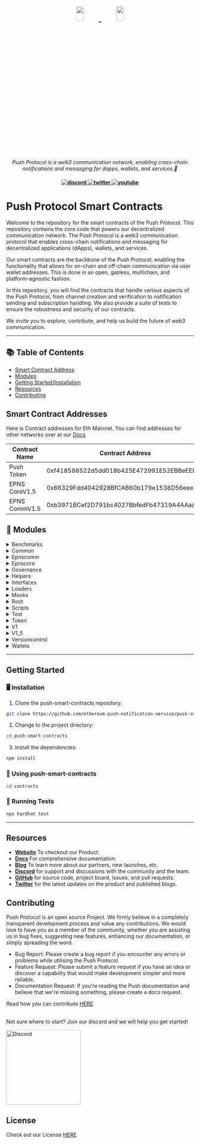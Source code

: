 <h1 align="center">
    <a href="https://push.org/#gh-light-mode-only">
    <img width='20%' height='10%' src="https://res.cloudinary.com/drdjegqln/image/upload/v1686227557/Push-Logo-Standard-Dark_xap7z5.png">
    </a>
    <a href="https://push.org/#gh-dark-mode-only">
    <img width='20%' height='10%' src="https://res.cloudinary.com/drdjegqln/image/upload/v1686227558/Push-Logo-Standard-White_dlvapc.png">
    </a>
</h1>

<p align="center">
  <i align="center">Push Protocol is a web3 communication network, enabling cross-chain notifications and messaging for dapps, wallets, and services.🚀</i>
</p>

<h4 align="center">

  <a href="https://discord.gg/pushprotocol">
    <img src="https://img.shields.io/badge/discord-7289da.svg?style=flat-square" alt="discord">
  </a>
  <a href="https://twitter.com/pushprotocol">
    <img src="https://img.shields.io/badge/twitter-18a1d6.svg?style=flat-square" alt="twitter">
  </a>
  <a href="https://www.youtube.com/@pushprotocol">
    <img src="https://img.shields.io/badge/youtube-d95652.svg?style=flat-square&" alt="youtube">
  </a>
</h4>

# Push Protocol Smart Contracts

Welcome to the repository for the smart contracts of the Push Protocol. This repository contains the core code that powers our decentralized communication network. The Push Protocol is a web3 communication protocol that enables cross-chain notifications and messaging for decentralized applications (dApps), wallets, and services.

Our smart contracts are the backbone of the Push Protocol, enabling the functionality that allows for on-chain and off-chain communication via user wallet addresses. This is done in an open, gasless, multichain, and platform-agnostic fashion.

In this repository, you will find the contracts that handle various aspects of the Push Protocol, from channel creation and verification to notification sending and subscription handling. We also provide a suite of tests to ensure the robustness and security of our contracts.

We invite you to explore, contribute, and help us build the future of web3 communication.



---

## 📚 Table of Contents
- [Smart Contract Address](#smart-contract-addresses)
- [Modules](#-modules)
- [Getting Started/Installation](#getting-started)
- [Resources](#resources)
- [Contributing](#contributing)


## Smart Contract Addresses 

Here is Contract addresses for Eth Mainnet. You can find addresses for other networks over at our <a href="https://docs.push.org/developers/developer-tooling/push-smart-contracts/epns-contract-addresses">Docs</a>  

| Contract Name | Contract Address |
| ------------- | ---------------- |
| Push Token | 0xf418588522d5dd018b425E472991E52EBBeEEEEE |
| EPNS CoreV1.5 | 0x66329Fdd4042928BfCAB60b179e1538D56eeeeeE |
| EPNS CommV1.5 | 0xb3971BCef2D791bc4027BbfedFb47319A4AAaaAa |

## 🧩 Modules

<details closed><summary>Benchmarks</summary>

| File                         | Summary                                                                                                                                                                                                                                                                                                                                                                                                                                                                                                                   | Module                                       |
|:-----------------------------|:--------------------------------------------------------------------------------------------------------------------------------------------------------------------------------------------------------------------------------------------------------------------------------------------------------------------------------------------------------------------------------------------------------------------------------------------------------------------------------------------------------------------------|:---------------------------------------------|
| EPNSCoreV1.Benchmark.test.js | The code snippet initializes and runs benchmarks to test the functionality of the EPNS smart contract. The tests involve creating channels and adding whitelisted addresses. The contract is deployed using a proxy contract, with arguments passed via arrays and functions executed using the AsyncFunction constructor. The aim is to test the time taken for each function to execute. The benchmarks are run against three different versions of the contract, allowing for comparisons on changes in functionality. | test/benchmarks/EPNSCoreV1.Benchmark.test.js |

</details>

<details closed><summary>Common</summary>

| File             | Summary                                                                                                                                                                                                                                                                                                                                                                                                         | Module                       |
|:-----------------|:----------------------------------------------------------------------------------------------------------------------------------------------------------------------------------------------------------------------------------------------------------------------------------------------------------------------------------------------------------------------------------------------------------------|:-----------------------------|
| expect.js        | This code defines a Chai assertion library and uses it to test solidity code on the Ethereum blockchain through the Ethereum Waffle package. It exports the'expect' function for use in testing.                                                                                                                                                                                                                | test/common/expect.js        |
| fixtures.js      | The provided code snippet offers two fixtures-`epnsContractFixture` and `tokenFixture`-for testing smart contracts related to Ethereum Push Notification Service (EPNS). The `epnsContractFixture` returns several proxies and contracts required for EPNS, while `tokenFixture` returns a mock Dai contract. The code also defines several constants needed for the EPNS deployment and deployment parameters. | test/common/fixtures.js      |
| fixtures_temp.js | The provided code snippet consists of two async functions. The first function deploys an instance of an EPNS contract, along with several other contracts. The second function sets up a token fixture that includes a mock DAI token and the ADAI contract. These functions are exported for use in testing and development environments.                                                                      | test/common/fixtures_temp.js |

</details>

<details closed><summary>Epnscomm</summary>

| File                    | Summary                                                                                                                                                                                                                                                                                                                                                                                                                                                    | Module                                     |
|:------------------------|:-----------------------------------------------------------------------------------------------------------------------------------------------------------------------------------------------------------------------------------------------------------------------------------------------------------------------------------------------------------------------------------------------------------------------------------------------------------|:-------------------------------------------|
| EPNSCommV1.sol          | This code is the implementation of the EPNS Communicator protocol, which is a communication layer between end users and the EPNS Core Protocol. It allows users to subscribe to channels, unsubscribe from channels, and send notifications to specific recipients or all subscribers of a channel.|
|                         ||                                            |
| EPNSCommStorageV1_5.sol | This Solidity code defines a contract for storing and managing user data in the Ethereum Push Notification Service (EPNS) protocol. It includes a User struct for organizing data about users and several mappings that track user and channel subscriptions. The contract also includes state variables for governance, user count, and more.                                                                                                             | contracts/EPNSComm/EPNSCommStorageV1_5.sol |
| EPNSCommAdmin.sol       | This code snippet is a Solidity contract that extends the ProxyAdmin contract from the OpenZeppelin library. Its main functionality is to serve as a proxy administrator for a smart contract system, allowing the updating and upgrading of contracts in the system, while maintaining the same deployment address and keeping the contract functionalities intact. The SPDX-License-Identifier is also included, specifying the open-source MIT license. | contracts/EPNSComm/EPNSCommAdmin.sol       |
| EPNSCommProxy.sol       | The provided Solidity contract is an implementation of a transparent upgradeable proxy using the OpenZeppelin library. It takes in parameters for the contract's logic, governance address, push-channel admin address, and chain name as part of its constructor function. Upon initialization, the contract transparently proxies its functionality, allowing future upgrades and modifications without breaking functionality or requiring migrations.  | contracts/EPNSComm/EPNSCommProxy.sol       |
| EPNSCommV1_5.sol        | This code defines the storage contract for the EPNS Communicator protocol version 1.5. It includes the user struct and mappings to track user details, subscriptions, notification settings, and delegated notification senders. It also includes state variables for governance, push channel admin, chain ID, user count, migration status, EPNS Core address, chain name, and type hashes for various types of transactions. | contracts/EPNSComm/EPNSCommV1_5.sol        |
|                         ||                                            |

</details>

<details closed><summary>Epnscore</summary>

| File                    | Summary                                                                                                                                                                                                                                                                                                                                                                                                                                                                                    | Module                                     |
|:------------------------|:-------------------------------------------------------------------------------------------------------------------------------------------------------------------------------------------------------------------------------------------------------------------------------------------------------------------------------------------------------------------------------------------------------------------------------------------------------------------------------------------|:-------------------------------------------|
| EPNSCoreV1.sol          | The code is a smart contract implementation called "EPNSCoreV1" for a decentralized notification protocol. It includes functionalities such as creating and managing channels, channel verification, depositing and withdrawing funds, and fair share ratio calculations for distributing rewards. | contracts/EPNSCore/EPNSCoreV1.sol          |
|                         ||                                            |
| EPNSCoreProxy.sol       | The code defines a contract EPNSCoreProxy that extends the TransparentUpgradeableProxy to enable transparent and secure upgrades. It uses the constructor to set various parameters, such as logic contract, governance address, WETH and DAI addresses, and initialization parameters by encoding values using abi.encodeWithSignature().                                                                                                                                                 | contracts/EPNSCore/EPNSCoreProxy.sol       |
| EPNSCoreStorageV2.sol   | The provided code defines a contract called EPNSCoreStorageV2 that has three state variables. It defines two types of byte32 hash constants and mappings for nonces, channel update counters and rewards claimed by addresses for channel creation. It specifies the Solidity compiler version to be used as greater than or equal to 0.6.0 and less than 0.7.0.                                                                                                                           | contracts/EPNSCore/EPNSCoreStorageV2.sol   |
| EPNSCoreAdmin.sol       | The code defines a contract called EPNSCoreAdmin that imports "ProxyAdmin" from the "@openzeppelin/contracts/proxy/" package. The contract defines no behavior of its own and essentially acts as a forwarding service that allows an admin to upgrade other contacts via a proxy. It is licensed under MIT.                                                                                                                                                                               | contracts/EPNSCore/EPNSCoreAdmin.sol       | 
| TempStorage.sol         | The provided code is for a Solidity smart contract called TempStorage, which serves as a temporary storage for channels whose poolContribution and weight have been updated. It uses a mapping data structure to keep track of updated channels and has two functions that allow users to check if a channel has been adjusted and to mark a channel as adjusted, respectively. The constructor function sets the Core_Address of the contract and requires that it be a non-zero address. | contracts/EPNSCore/TempStorage.sol         |
| EPNSCoreStorageV1_5.sol | This Solidity contract defines the storage layout for an Ethereum Push Notification Service (EPNS). It includes various enums, constants, mappings, and state variables to keep track of channels created by users, historical data, fair share ratios, fee calculations, and more.                                                                                                                                                                                                        | contracts/EPNSCore/EPNSCoreStorageV1_5.sol |

</details>

<details closed><summary>Governance</summary>

| File                        | Summary                                                                                                                                                                                                                                                                                                                                                                                                                                                                                                                                                                                                                                  | Module                                           |
|:----------------------------|:-----------------------------------------------------------------------------------------------------------------------------------------------------------------------------------------------------------------------------------------------------------------------------------------------------------------------------------------------------------------------------------------------------------------------------------------------------------------------------------------------------------------------------------------------------------------------------------------------------------------------------------------|:-------------------------------------------------|
| GovernorBravo.sol           | This defines the implementation of a decentralized governance contract called "Governor Bravo." It allows token holders to propose and vote on proposals for protocol changes, with specific rules such as voting thresholds, voting periods, and quorum requirements.| contracts/governance/GovernorBravo.sol           |
| VerzionedInitializable.sol  | The provided code snippet is a helper contract that supports initializer functions. It includes a modifier for use in the contract's initializer function, a function for returning the revision number of the contract, and a private function for detecting if a function is running in the constructor or not. It is based on the OpenZeppelin Initializable contract.                                                                                                                                                                                                                                                                | contracts/governance/VerzionedInitializable.sol  |
| Timelock.sol                | This code snippet may be used as a secure and safe library to perform arithmetic operations on unsigned integers in Solidity smart contracts. The code ensures that the more complex mathematical operations such as addition, subtraction, multiplication, division, and modular calculations do not exceed limits or the size of the uint data type. It also has built-in error management functions to provide detailed codes and logic errors messages for easier debugging. The remaining part of the code is smart-contract related, implementing a timelock module to set in places consistent custom ETH transactions schedules. | contracts/governance/Timelock.sol                |
| GovernorBravoInterfaces.sol | The given code implements the storage and events for the Governor Bravo contract, which is designed for decentralized governance using voting proposals. It includes functionalities for creating, voting, canceling, queuing, and executing proposals with various parameters such as a voting delay, voting period, and proposal threshold. The Timelock and EPNS contracts are a part of the implementation and facilitate time-based delays and token-based votes, respectively.                                                                                                                                                     | contracts/governance/GovernorBravoInterfaces.sol |
| EPNSBravoProxy.sol          | The code defines a Solidity contract named EPNSBravoProxy that inherits from TransparentUpgradeableProxy. It enables upgrades of contracts by storing the contract's address while launching an upgradeable version of it. The contract takes in several parameters upon implementation, which can change important factors, functionality and voting behavior of each upgrade.                                                                                                                                                                                                                                                          | contracts/governance/EPNSBravoProxy.sol          |

</details>

<details closed><summary>Helpers</summary>

| File     | Summary                                                                                                                       | Module           |
|:---------|:------------------------------------------------------------------------------------------------------------------------------|:-----------------|
| utils.js | This code provides a collection of helper functions and constants for deploying and interacting with smart contracts. It includes functions for deploying contracts, distributing funds, verifying contracts, calculating fair share values, and extracting a wallet from a mnemonic.' | helpers/utils.js |

</details>

<details closed><summary>Interfaces</summary>

| File                              | Summary                                                                                                                                                                                                                                                                                                                                                                                                                                    | Module                                                 |
|:----------------------------------|:-------------------------------------------------------------------------------------------------------------------------------------------------------------------------------------------------------------------------------------------------------------------------------------------------------------------------------------------------------------------------------------------------------------------------------------------|:-------------------------------------------------------|
| IPUSH.sol                         | The provided code is an interface for an ERC20-like token contract called IPUSH. It defines four functions that can be implemented by the contract: born() returns the block number when the token was created, totalSupply() returns the total supply of the token, resetHolderWeight() resets the token holder's weight, and returnHolderUnits() returns the number of tokens held by an account at a particular block number.           | contracts/interfaces/IPUSH.sol                         |
| IEPNSCore.sol                     | This code snippet declares an interface in Solidity called "IEPNSCore". It doesn't contain any actual code or functionality, but rather acts as a definition that other contracts can use to interact with contracts that implement the functions and variables defined in this interface. It specifies that the contract implementing this interface should use a version of Solidity greater than or equal to 0.6.0 but less than 0.7.0. | contracts/interfaces/IEPNSCore.sol                     |
| IEPNSCommV1.sol                   | The provided code snippet defines an interface for the IEPNSCommV1 contract that includes two external functions. The first function, subscribeViaCore, allows a user to subscribe to a channel by passing in the channel and user addresses. The second function, unSubscribeViaCore, allows a user to unsubscribe from a previously subscribed channel by passing in the channel and user addresses.                                     | contracts/interfaces/IEPNSCommV1.sol                   |
| ITempStorage.sol                  | The provided code snippet defines an interface for a TempStorage contract that allows the Core Contract to flag channel addresses with complete adjustments as true using the function setChannelAdjusted. The function isChannelAdjusted returns the status of adjustment for a given channel address.                                                                                                                                    | contracts/interfaces/ITempStorage.sol                  |
| IERC1271.sol                      | The provided code snippet is an interface implementation of the ERC1271 standard signature validation method in Solidity. It defines a single function'isValidSignature' which accepts a hash and signature as input parameters and returns a magic value. This interface is intended to verify that a signature attachment in a digital certificate of smart contracts is associated with the correct data.                               | contracts/interfaces/IERC1271.sol                      |

</details>

<details closed><summary>Loaders</summary>

| File                   | Summary                                                                                                                                                                                                                                                                                                                                                                                                                                                                                                                                                                 | Module                         |
|:-----------------------|:------------------------------------------------------------------------------------------------------------------------------------------------------------------------------------------------------------------------------------------------------------------------------------------------------------------------------------------------------------------------------------------------------------------------------------------------------------------------------------------------------------------------------------------------------------------------|:-------------------------------|
| envVerifier.js         | This code exports a function that verifies and generates an environment file by checking for its presence, reading a version-controlled sample file, prompting the user with any variables not found in the environment file, and building the real environment file by appending real environment variable values entered by the user. The function returns null when the environment is verified or generated. The'chalk' package outputs pretty terminal messages, and the script has the option to fail or log on non-verification of environment variables.        | loaders/envVerifier.js         |
| versionVerifier.js     | This code snippet provides a set of functions to verify and upgrade a version of a configuration file, using properties of said file and verified parameters. The code reads a contract configuration file in json format and checks a version history. If there is a version upgrade, it makes necessary JSON changes to double-check the data, overwriting parameters read previously, thus keeping errors at bay. The file mostly relies on third-party of close source modules and deals extensively with monitoring and reporting errors generated in the process. | loaders/versionVerifier.js     |
| tokenAmountVerifier.js | This code snippet exports a function "verifyTokensAmount", which uses the "DISTRIBUTION_INFO" constant to calculate the total distributed token amount and verify if it matches the expected total. The function achieves this by recursively iterating over the "DISTRIBUTION_INFO" object and returns an error and exits the process if the total amount is incorrect. The code utilises the "chalk" library for formatting output to the console.                                                                                                                    | loaders/tokenAmountVerifier.js |

</details>

<details closed><summary>Mocks</summary>

| File                     | Summary                                                                                                                                                                                                                                                                                                                                                                                                                                                                                         | Module                                   |
|:-------------------------|:------------------------------------------------------------------------------------------------------------------------------------------------------------------------------------------------------------------------------------------------------------------------------------------------------------------------------------------------------------------------------------------------------------------------------------------------------------------------------------------------|:-----------------------------------------|
| IUniswapV2RouterMock.sol | The provided code snippet is a Solidity interface for the UniswapV2RouterMock contract. It defines two function signatures: swapExactTokensForTokens for swapping tokens and getAmountsOut for calculating the expected output amounts when swapping tokens. The provided interface acts as a blueprint for any contract implementing the UniswapV2RouterMock interface, allowing them to interact with other contracts that require this functionality.                                        | contracts/mocks/IUniswapV2RouterMock.sol |
| MockERC1271.sol          | The provided code defines the "SignatureVerifier" contract, which verifies whether a given signature is valid for a specified hash corresponding to the contract's owner address. The contract uses the openzeppelin ECDSA library and supports the ERC1271 standard for signature validation. The "supportsStaticCall" function checks whether a given method ID belongs to the ERC1271 interface, while the "isValidSignature" function verifies if the signature matches the expected owner. | contracts/mocks/MockERC1271.sol          |
| MockDai.sol              | The code provides a smart contract that allows for the minting of ERC20 tokens and is used as a mock version of DAI stablecoin. The `MintableERC20` abstract contract, derived from `ERC20`, enables tokens to be minted and the `MockDAI` contract inherits from it with the name "DAI" and ticker "DAI". This contract could be used in place of real DAI tokens for testing and development of decentralized applications.                                                                   | contracts/mocks/MockDai.sol              |

</details>

<details closed><summary>Root</summary>

| File              | Summary                                                                                                                                                                                                                                                                                                                                                                                                                      | Module            |
|:------------------|:-----------------------------------------------------------------------------------------------------------------------------------------------------------------------------------------------------------------------------------------------------------------------------------------------------------------------------------------------------------------------------------------------------------------------------|:------------------|
| hardhat.config.js | The provided code snippet defines default networks and loads required libraries in a Hardhat environment for Ethereum smart contract development. It includes tasks to generate a mnemonic, get account information and balance, and send ETH. The environment can be configured for various blockchain networks including mainnet, testnet and local networks. It also includes an Etherscan API key for code verification. | hardhat.config.js |
| license-v1        | The provided code snippet is the license text for the Business Source License 1.1. The license gives the right to copy, modify, create derivative works, and redistribute the Push Protocol, subject to certain conditions and limitations. It includes terms regarding a Change License and specifies covenants required by the Licensor.                                                                                   | license-v1        |
| app.js            | This code snippet uses the chalk library to display a completion message and prompt for the user to run a command. Additionally, it loads an environment verifier module and awaits its execution before displaying the messages.                                                                                                                                                                                            | app.js            |

</details>

<details closed><summary>Scripts</summary>

| File                         | Summary                                                                                                                                                                                                                                                                                                                                                                                                                                                                                                     | Module                               |
|:-----------------------------|:------------------------------------------------------------------------------------------------------------------------------------------------------------------------------------------------------------------------------------------------------------------------------------------------------------------------------------------------------------------------------------------------------------------------------------------------------------------------------------------------------------|:-------------------------------------|
| 1_deployEPNSCoreV1.js        | The provided code snippet imports various dependencies and defines helper functions for deploying and verifying contracts. It also defines the `main` function, which runs version checks, deploys contracts, verifies contracts, and upgrades the version. The `setupAllContracts` function handles the deployment of various contracts and returns the list of deployed contracts.                                                                                                                        | scripts/1_deployEPNSCoreV1.js        |
| 1_5_deployEPNSCoreV1_5.js    | The code is a Node.js script that uses the Hardhat framework to deploy and upgrade Ethereum smart contracts. It requires other modules such as `fs` and `chalk` and includes helper functions such as `deployContract()` and `verifyAllContracts()`. The `main()` function deploys, verifies, and upgrades multiple contracts and conducts version control checks.                                                                                                                                          | scripts/1_5_deployEPNSCoreV1_5.js    |
| 4_deployEPNSCommV2.js        | The code snippet deploys, verifies and upgrades Ethereum smart contracts using Hardhat framework. It imports several modules such as fs and chalk, and utilizes a versionVerifier to verify version control, an upgradeVersion function to upgrade versions of contracts, and various utils functions. Using ethers, it deploys a specific smart contract and a factory class generates contact instances, which are then upgraded to run via ethers.                                                       | scripts/4_deployEPNSCommV2.js        |
| 0_deploySample.js            | The code checks and upgrades a version, deploys all necessary contracts, and verifies them. It imports required modules and calls related functions. EPNS contracts are deployed based on arguments passed, upgraded and subsequently verified. Finally, a'process exit' command is run to terminate the functions of the code.                                                                                                                                                                             | scripts/0_deploySample.js            |
| 2_5_deployEPNSCommV1_5.js    | This code snippet deploys and upgrades smart contracts using Hardhat. It includes a version check, contract deployment, verification, and version upgrade. It also utilizes helper functions to assist with deployment, including the ability to dynamically deploy contracts using arguments files. The code utilizes chalk for logging and reporting purposes.                                                                                                                                            | scripts/2_5_deployEPNSCommV1_5.js    |
| 6_deployEPNSCommV3.js        | The code defines an async function, `main()`, that deploys and verifies contracts, upgrades their version, and completes a version check. It uses various functions and modules, including `fs`, `chalk`, and the `hardhat` module's `config` and `ethers` objects. Additionally, it calls `setupAllContracts()` to handle deployment specifics and receives `deployedContracts` as an array of contracts. The main() function is an entry point that runs when the larger application or script is called. | scripts/6_deployEPNSCommV3.js        |
| 2_deployEPNSCommV1.js        | The code defines the main function that deploys multiple smart contracts using the Hardhat framework with support for the version control of each contract, and upgrades them for the Ethereum blockchain ecosystem. The function also handles the verification of each contract's deployment through the verificationAllContracts function. The deployed contract details are logged onto the console using Chalk for easy readability.                                                                    | scripts/2_deployEPNSCommV1.js        |
| 7_polygonDeployEPNSCommV1.js | This code sets up and deploys smart contracts for the EPNS communication protocol using Hardhat. It uses version control, deploys the contracts and verifies the deployment, and upgrades the version after deployment. The `setupAllContracts` function deploys the contracts specified in its parameters and returns their addresses.                                                                                                                                                                     | scripts/7_polygonDeployEPNSCommV1.js |
| 5_deployEPNSCoreV3.js        | The code creates a script that first checks the version of the contracts being used for decentralized operation, then deploys and verifies them if they are valid. The script then upgrades the contracts' versions if needed, using Hardhat and Fastify as development platforms where serverless functions can be run without using servers. Finally, the script logs the results of each stage of the deployment and version control process.                                                            | scripts/5_deployEPNSCoreV3.js        |
| 3_deployEPNSCoreV2.js        | This code snippet deploys, verifies, and upgrades smart contracts on Ethereum using the Hardhat framework. It also has functions for contract version verification, reading from argument files, and printing colored console logs. The main() function calls the setupAllContracts() function, which deploys smart contracts and returns their addresses. It then upgrades the EPNSCoreV2 contract and aborts or succeeds the process based on the result of the promises returned.                        | scripts/3_deployEPNSCoreV2.js        |
| temp_deployEPNSCoreV1_5.js   | The code sets up a system for upgrading contracts via utilizing the Hardhat development environment and `ethers.js` package. It deploys contracts, verifies their deployment and upgrades the existing contract version with the latest version. The version upgrade function listens in to the EPNSEventsManager contract and mirrors emissions from an old contract to a new one.                                                                                                                         | scripts/temp_deployEPNSCoreV1_5.js   |
| 8_polygonDeployEPNSCommV2.js | The code uses NodeJS and Hardhat to deploy contracts, verify them, and upgrade versions. It imports external modules such as FS (File System) and Chalk (Terminal Styling). The `setupAllContracts` function deploys specific contracts, upgrades them and returns those that were deployed. Overall, `main` controls the execution order and prints logs using Chalk to show the user what is happening.                                                                                                   | scripts/8_polygonDeployEPNSCommV2.js |

</details>

<details closed><summary>Test</summary>

| File    | Summary                                                                                                                                                                                                                                                                                                                                                                                                                     | Module       |
|:--------|:----------------------------------------------------------------------------------------------------------------------------------------------------------------------------------------------------------------------------------------------------------------------------------------------------------------------------------------------------------------------------------------------------------------------------|:-------------|
| time.js | This code snippet provides various functions for interacting with the Ganache network, including advancing the block, increasing time, and retrieving block data. The code utilizes the BN.js library for handling big numbers and the ethers.js library for interacting with the Ethereum network. The duration object also provides a convenient way to convert time periods into seconds for use in the other functions. | test/time.js |

</details>

<details closed><summary>Token</summary>

| File      | Summary                                                                                                                                                                                                              | Module                    |
|:----------|:---------------------------------------------------------------------------------------------------------------------------------------------------------------------------------------------------------------------|:--------------------------|
| EPNS.sol  | This code implements the token "EPNS" (Ethereum Push Notification Service) based on the ERC-20 standard. It provides functionalities for token transfers, approvals, voting delegation, and burning tokens. The contract also includes mechanisms to calculate and adjust holder weights based on token balances. | contracts/token/EPNS.sol  |
| EPNS.args | The provided code snippet is an array containing a string of hex code which represents a Ethereum address on the blockchain network. This is a basic storage structure used to write the address on smart contracts. | contracts/token/EPNS.args |

</details>

<details closed><summary>V1</summary>

| File                                  | Summary                                                                                                                                                                                                                                                                                                                                                                                                                                                                                    | Module                                        |
|:--------------------------------------|:-------------------------------------------------------------------------------------------------------------------------------------------------------------------------------------------------------------------------------------------------------------------------------------------------------------------------------------------------------------------------------------------------------------------------------------------------------------------------------------------|:----------------------------------------------|
| EPNSCommV1.MigrateSubscribers.js      | The provided code implements a smart contract protocol for EPNS COMMUNICATOR. It includes various functionalities such as migratory subscription data testing, setting up contract addresses, processing migrations, and using formatted APIs for blockchains. The code has detailed descriptions of various functions it supports such as addUser, subscribe data migration, and state variable updates.                                                                                  | test/v1/EPNSCommV1.MigrateSubscribers.js      |
| EPNSCoreV1.ChannelActivationCycles.js | This code represents tests for the EPNS Core Protocol. It covers various scenarios related to channel deactivation, reactivation, and blocking, and verifies the correct execution of functions, updates to channel details, pool balances, and fair share ratios. | test/v1/EPNSCoreV1.ChannelActivationCycles.js |
| EPNSCommV1.SendNotifs.js              | The code snippet sets up a testing environment for the EPNS COMMUNICATOR Protocol including importing dependencies and defining contracts properties. The code also runs tests on the send notification function checking that notifications are properly sent to recipients and rejected if invalid channels, recipients or delegates; the tests also emit event logs to verify proper logic execution.                                                                                   | test/v1/EPNSCommV1.SendNotifs.js              |
| EPNSCommV1.Subscribers.js             | This code is a test suite for the EPNS COMMUNICATOR protocol. It tests various functionalities such as subscribing to channels, unsubscribing from channels, setting user notification settings, and broadcasting user public keys. | test/v1/EPNSCommV1.Subscribers.js             |
| EPNSCoreV1.Basic.js                   | The code snippet provides several functionalities for testing the EPNS Core Protocol, including defining various constants, initializing contracts and signers, and testing the basics of the core and communicator protocols. It also uses external packages like Chai and Ethereum-waffle for testing, and custom helper functions for calculations. The code primarily focuses on testing channel-related functions.                                                                    | test/v1/EPNSCoreV1.Basic.js                   |
| EPNSCoreV1.ChannelCreation.js         | This code is a test suite written using the Chai testing framework for the EPNS (Ethereum Push Notification Service) Core Protocol. It tests various functionalities such as channel creation, fee transfers, state variable updates, interaction with the EPNS Communicator, and event emissions.| test/v1/EPNSCoreV1.ChannelCreation.js         |
| EPNSCoreV1.readjustFSFunction.js      |This code is a test suite for the EPNS Core Protocol, which is a smart contract system for decentralized push notifications. It includes tests for various channel creation scenarios and the adjustment of fair share variables based on channel actions such as addition, deactivation, reactivation, and blocking.| test/v1/EPNSCoreV1.readjustFSFunction.js      |
| EPNSCoreV1.ChannelCreationForAdmin.js | The provided code snippet tests functions for the EPNS Core Protocol, a smart contract system that facilitates communication between Ethereum applications and their users. The tests cover the creation of channels for the push channel admin and EPNS alerter, interactions between the EPNS Core and EPNS Communicator contracts, and ensuring that certain functions can only be called by authorized parties. The tests use Solidity, Chai, and the Hardhat development environment. | test/v1/EPNSCoreV1.ChannelCreationForAdmin.js |
| EPNSCoreV1.MigrateChannels.js         | This code is a test suite for the EPNS CORE protocol. It tests various functions related to channel data migration, including reverting conditions, depositing funds, creating channels, updating state variables, and interacting with the EPNS Communicator contract. | test/v1/EPNSCoreV1.MigrateChannels.js         |
| EPNSCoreV1.ChannelVerification.js     | This code is a test suite written in JavaScript using the Chai testing framework. It tests the channel verification functionality of an EPNS (Ethereum Push Notification Service) smart contract. The tests cover scenarios such as verifying and unverifying channels, propagating verification to secondary channels, and batch verification and unverification. | test/v1/EPNSCoreV1.ChannelVerification.js |

</details>

<details closed><summary>V1_5</summary>

| File                                           | Summary                                                                                                                                                                                                                                                                                                                                                                                                                                                                                                                                                             | Module                                                   |
|:-----------------------------------------------|:--------------------------------------------------------------------------------------------------------------------------------------------------------------------------------------------------------------------------------------------------------------------------------------------------------------------------------------------------------------------------------------------------------------------------------------------------------------------------------------------------------------------------------------------------------------------|:---------------------------------------------------------|
| EPNSCommV1_5_SendNotification.test.js          | The provided code snippet is a test suite for the EPNS Comm V1_5 Protocol, which involves sending notifications through the EPNS Core system. The tests cover a range of scenarios, including sending notifications to oneself, setting up a channel and adding delegates, and checking that notifications are sent only to approved recipients. The code uses packages such as ethers and waffle for development and testing purposes.                                                                                                                             | test/v1_5/EPNSCommV1_5_SendNotification.test.js          |
| EPNSCoreV1_Temp.AdjustPoolContribution.test.js | This code represents a test suite for the adjustChannelPoolContributions function in an Ethereum smart contract. It verifies that the function correctly updates the pool contributions and weights of channels, assigns the correct channel update block value, and handles various edge cases and conditions.| test/v1_5/EPNSCoreV1_Temp.AdjustPoolContribution.test.js |
| EPNSCoreV1_5.UpdateChannelMeta.test.js         | The code snippet includes unit tests for the EPNS CoreV2 Protocol. The tests focus on the functionality to create and update channels. Various checks have been implemented, such as contract pauseability, the validity of channel owner, minimum funds requirement, and the ability to charge dynamically up to accept certain payment amounts. Testing for correct state transitions and event emission are also undertaken.                                                                                                                                     | test/v1_5/EPNSCoreV1_5.UpdateChannelMeta.test.js         |
| EPNSCoreV1_Temp.Swap.test.js                   | The code snippet tests the functionality of swapping aDai tokens for PUSH tokens in the EPNS (Ethereum Push Notification Service) smart contract. The test cases check for the correct swap values, pausing of contract during the swap, correct admin authorization, and updating of CHANNEL_POOL_FUNDS. The code also imports various modules and sets variables for the transactions.                                                                                                                                                                            | test/v1_5/EPNSCoreV1_Temp.Swap.test.js                   |
| EPNSCoreV1_5.TimeBoundChannel.test.js          | This code is a test suite written in JavaScript for the EPNS CoreV2 Protocol. It tests various functionalities related to channel creation, including creating time-bound channels, destroying channels, refunding users, and verifying channel information.| test/v1_5/EPNSCoreV1_5.TimeBoundChannel.test.js          |
| EPNSCoreV1_5.Pausability.test.js               | The code snippet imports necessary modules and fixtures, defines and executes a series of tests on the EPNS Core protocol's channel creation functionalities and checks for reverts and correct executions. These include reverting on activation of an already active channel, executing only via governance during pausing and unpausing, should block certain functionalities when paused, and the functionality of activating a deactivated channel. Finally, it ensures that subscriptions and funds have been credited and updates state variables correctly. | test/v1_5/EPNSCoreV1_5.Pausability.test.js               |
| EPNSCoreV1_5.ChannelCreationPush.test.js       | The provided code is a test suite for the EPNS CoreV2 protocol which verifies the correctness of its functionalities such as creating a new channel, updating state variables, depositing fees, subscribing to channels, and emitting relevant events. The tests cover both failure and success cases, providing insight into the behavior of the protocol in different scenarios.                                                                                                                                                                                  | test/v1_5/EPNSCoreV1_5.ChannelCreationPush.test.js       |
| EPNSCommV1_5_SubscribeBySig.test.js            | This code is a test suite for the EPNS Comm V1_5 Protocol. It includes tests for channel subscription and unsubscription using EIP 1271 and 712 signatures, checking signature validity, expiration, and nonce. | test/v1_5/EPNSCommV1_5_SubscribeBySig.test.js            |
| EPNSCoreV1_5.OwnershipTransfer.test.js         | This code snippet tests various functionalities related to channel ownership transfer in the EPNS CoreV2 Protocol. The tests include checking validity of the caller, testing when the contract is not paused, updating protocol pool fees accurately on ownership transfer, transferring all Channel details to new Channel, emitting events correctly, etc. It also includes tests to ensure that channel owners can't transfer ownership of any other channel or transfer ownership to an already existing channel.                                              | test/v1_5/EPNSCoreV1_5.OwnershipTransfer.test.js         |
| EPNSCommV1_5_SendNotificationFromSig.test.js   | The code snippet is a test suite for the EIP 1271 and 712 Support functionality of the EPNS Comm V1_5 Protocol. It includes tests for sending channel notification using different types of signatures, delegation, and signature replay/expiry. The code uses Hardhat, Ether.js, and Waffle frameworks to run the tests.                                                                                                                                                                                                                                           | test/v1_5/EPNSCommV1_5_SendNotificationFromSig.test.js   |


</details>

<details closed><summary>Versioncontrol</summary>

| File    | Summary                                                                                                                                                                                                                                                                                                                                                                                                                     | Module       |
|:--------|:----------------------------------------------------------------------------------------------------------------------------------------------------------------------------------------------------------------------------------------------------------------------------------------------------------------------------------------------------------------------------------------------------------------------------|:-------------|
| All Files | Summary explanation of all the files in version control __________ |  |


</details>

<details closed><summary>Wallets</summary>

| File      | Summary                                                                                                                                                                                                                                                                                    | Module            |
|:----------|:-------------------------------------------------------------------------------------------------------------------------------------------------------------------------------------------------------------------------------------------------------------------------------------------|:------------------|
| !noremove | The code snippet quizzes the user by asking a set of multiple-choice questions. It allows the user to select one of four possible answers by typing out the corresponding letter (A, B, C, or D). After all questions have been answered, the user's results are tallied up and displayed. | wallets/!noremove |

</details>

---

## Getting Started


### 🖥 Installation

1. Clone the push-smart-contracts repository:
```sh
git clone https://github.com/ethereum-push-notification-service/push-smart-contracts
```

2. Change to the project directory:
```sh
cd push-smart-contracts
```

3. Install the dependencies:
```sh
npm install
```

### 🤖 Using push-smart-contracts

```sh
cd contracts
```

### 🧪 Running Tests
```sh
npx hardhat test
```

---

## Resources
- **[Website](https://push.org)** To checkout our Product.
- **[Docs](https://docs.push.org/developers/)** For comprehensive documentation.
- **[Blog](https://medium.com/push-protocol)** To learn more about our partners, new launches, etc.
- **[Discord](discord.gg/pushprotocol)** for support and discussions with the community and the team.
- **[GitHub](https://github.com/ethereum-push-notification-service)** for source code, project board, issues, and pull requests.
- **[Twitter](https://twitter.com/pushprotocol)** for the latest updates on the product and published blogs.


## Contributing

Push Protocol is an open source Project. We firmly believe in a completely transparent development process and value any contributions. We would love to have you as a member of the community, whether you are assisting us in bug fixes, suggesting new features, enhancing our documentation, or simply spreading the word. 

- Bug Report: Please create a bug report if you encounter any errors or problems while utilising the Push Protocol.
- Feature Request: Please submit a feature request if you have an idea or discover a capability that would make development simpler and more reliable.
- Documentation Request: If you're reading the Push documentation and believe that we're missing something, please create a docs request.


Read how you can contribute <a href="https://github.com/ethereum-push-notification-service/push-sdk/blob/main/contributing.md">HERE</a>

<br />
Not sure where to start? Join our discord and we will help you get started!

<a href="discord.gg/pushprotocol" title="Join Our Community"><img src="https://www.freepnglogos.com/uploads/discord-logo-png/playerunknown-battlegrounds-bgparty-15.png" width="200" alt="Discord" /></a>

## License
Check out our License <a href='https://github.com/ethereum-push-notification-service/push-sdk/blob/main/license-v1.md'>HERE </a>



